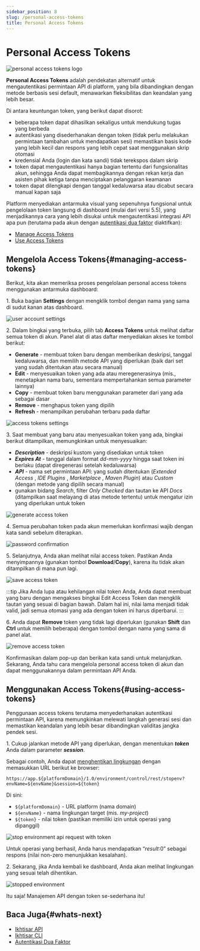 ```yaml
---
sidebar_position: 8
slug: /personal-access-tokens
title: Personal Access Tokens
---
```

# Personal Access Tokens

![personal access tokens logo](#)

**Personal Access Tokens** adalah pendekatan alternatif untuk mengautentikasi permintaan API di platform, yang bila dibandingkan dengan metode berbasis sesi default, menawarkan fleksibilitas dan keandalan yang lebih besar.

Di antara keuntungan token, yang berikut dapat disorot:

  * beberapa token dapat dihasilkan sekaligus untuk mendukung tugas yang berbeda
  * autentikasi yang disederhanakan dengan token (tidak perlu melakukan permintaan tambahan untuk mendapatkan sesi) memastikan basis kode yang lebih kecil dan respons yang lebih cepat saat menggunakan skrip otomasi
  * kredensial Anda (login dan kata sandi) tidak terekspos dalam skrip
  * token dapat mengautentikasi hanya bagian tertentu dari fungsionalitas akun, sehingga Anda dapat membagikannya dengan rekan kerja dan asisten pihak ketiga tanpa menciptakan pelanggaran keamanan
  * token dapat dilengkapi dengan tanggal kedaluwarsa atau dicabut secara manual kapan saja

Platform menyediakan antarmuka visual yang sepenuhnya fungsional untuk pengelolaan token langsung di dashboard (mulai dari versi 5.5), yang menjadikannya cara yang lebih disukai untuk mengautentikasi integrasi API apa pun (terutama pada akun dengan [autentikasi dua faktor](https://docs.dewacloud.com/docs/two-factor-authentication) diaktifkan):

  * [Manage Access Tokens](https://docs.dewacloud.com/docs/#manage)
  * [Use Access Tokens](https://docs.dewacloud.com/docs/#use)

## Mengelola Access Tokens{#managing-access-tokens}

Berikut, kita akan memeriksa proses pengelolaan personal access tokens menggunakan antarmuka dashboard:

1\. Buka bagian **Settings** dengan mengklik tombol dengan nama yang sama di sudut kanan atas dashboard.

![user account settings](#)

2\. Dalam bingkai yang terbuka, pilih tab **Access Tokens** untuk melihat daftar semua token di akun. Panel alat di atas daftar menyediakan akses ke tombol berikut:

  * **Generate** \- membuat token baru dengan memberikan deskripsi, tanggal kedaluwarsa, dan memilih metode API yang diperlukan (baik dari set yang sudah ditentukan atau secara manual)
  * **Edit** \- menyesuaikan token yang ada atau meregenerasinya (mis., menetapkan nama baru, sementara mempertahankan semua parameter lainnya)
  * **Copy** \- membuat token baru menggunakan parameter dari yang ada sebagai dasar
  * **Remove** \- menghapus token yang dipilih
  * **Refresh** \- menampilkan perubahan terbaru pada daftar

![access tokens settings](#)

3\. Saat membuat yang baru atau menyesuaikan token yang ada, bingkai berikut ditampilkan, memungkinkan untuk menyesuaikan:

  * _**Description**_ \- deskripsi kustom yang disediakan untuk token
  * _**Expires At**_ \- tanggal dalam format _dd-mm-yyyy_ hingga saat token ini berlaku (dapat diregenerasi setelah kedaluwarsa)
  * _**API**_ \- nama set permintaan API: yang sudah ditentukan (_Extended Access_ , _IDE Plugins_ , _Marketplace_ , _Maven Plugin_) atau _Custom_ (dengan metode yang dipilih secara manual)
  * gunakan bidang _Search_, filter _Only Checked_ dan tautan ke API _Docs_ (ditampilkan saat melayang di atas metode tertentu) untuk mengatur izin yang diperlukan untuk token

![generate access token](#)

4\. Semua perubahan token pada akun memerlukan konfirmasi wajib dengan kata sandi sebelum diterapkan.

![password confirmation](#)

5\. Selanjutnya, Anda akan melihat nilai access token. Pastikan Anda menyimpannya (gunakan tombol **Download**/**Copy**), karena itu tidak akan ditampilkan di mana pun lagi.

![save access token](#)

:::tip
Jika Anda lupa atau kehilangan nilai token Anda, Anda dapat membuat yang baru dengan mengakses bingkai Edit Access Token dan mengklik tautan yang sesuai di bagian bawah. Dalam hal ini, nilai lama menjadi tidak valid, jadi semua otomasi yang ada dengan token ini harus diperbarui.
:::

6\. Anda dapat **Remove** token yang tidak lagi diperlukan (gunakan **Shift** dan **Ctrl** untuk memilih beberapa) dengan tombol dengan nama yang sama di panel alat.

![remove access token](#)

Konfirmasikan dalam pop-up dan berikan kata sandi untuk melanjutkan. Sekarang, Anda tahu cara mengelola personal access token di akun dan dapat menggunakannya dalam permintaan API Anda.

## Menggunakan Access Tokens{#using-access-tokens}

Penggunaan access tokens terutama menyederhanakan autentikasi permintaan API, karena memungkinkan melewati langkah generasi sesi dan memastikan keandalan yang lebih besar dibandingkan validitas jangka pendek sesi.

1\. Cukup jalankan metode API yang diperlukan, dengan menentukan _**token**_ Anda dalam parameter _**session**_.

Sebagai contoh, Anda dapat [menghentikan lingkungan](https://docs.dewacloud.com/api/#!/api/environment.Control-method-StopEnv) dengan memasukkan URL berikut ke browser:

`https://app.${platformDomain}/1.0/environment/control/rest/stopenv?envName=${envName}&session=${token}`

Di sini:

  * `${platformDomain}` \- URL platform (nama domain)
  * `${envName}` \- nama lingkungan target (mis. _my-project_)
  * `${token}` \- nilai token (pastikan memiliki izin untuk operasi yang dipanggil)

![stop environment api request with token](#)

Untuk operasi yang berhasil, Anda harus mendapatkan “_result_:0” sebagai respons (nilai non-zero menunjukkan kesalahan).

2\. Sekarang, jika Anda kembali ke dashboard, Anda akan melihat lingkungan yang sesuai telah dihentikan.

![stopped environment](#)

Itu saja! Manajemen API dengan token se-sederhana itu!

## Baca Juga{#whats-next}

  * [Ikhtisar API](https://docs.dewacloud.com/docs/api-overview/)
  * [Ikhtisar CLI](https://docs.dewacloud.com/docs/cli/)
  * [Autentikasi Dua Faktor](https://docs.dewacloud.com/docs/two-factor-authentication/)